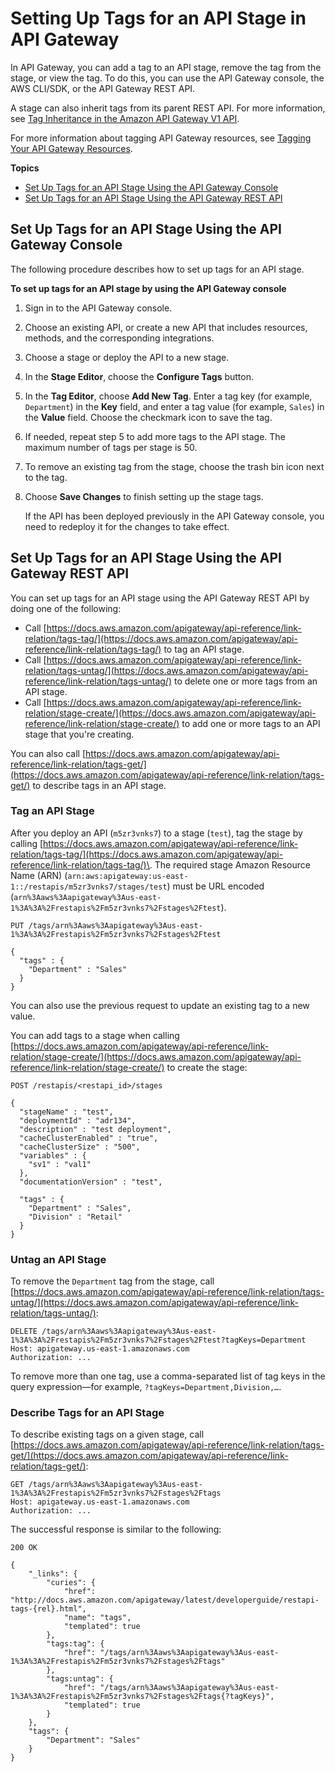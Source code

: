 # Setting Up Tags for an API Stage in API Gateway<a name="set-up-tags"></a>

In API Gateway, you can add a tag to an API stage, remove the tag from the stage, or view the tag\. To do this, you can use the API Gateway console, the AWS CLI/SDK, or the API Gateway REST API\.

A stage can also inherit tags from its parent REST API\. For more information, see [Tag Inheritance in the Amazon API Gateway V1 API](apigateway-tagging-supported-resources.md#apigateway-tagging-inheritance)\.

For more information about tagging API Gateway resources, see [Tagging Your API Gateway Resources](apigateway-tagging.md)\.

**Topics**
+ [Set Up Tags for an API Stage Using the API Gateway Console](#set-up-tags-using-console)
+ [Set Up Tags for an API Stage Using the API Gateway REST API](#set-up-tags-using-api)

## Set Up Tags for an API Stage Using the API Gateway Console<a name="set-up-tags-using-console"></a>

The following procedure describes how to set up tags for an API stage\.

**To set up tags for an API stage by using the API Gateway console**

1. Sign in to the API Gateway console\.

1. Choose an existing API, or create a new API that includes resources, methods, and the corresponding integrations\.

1. Choose a stage or deploy the API to a new stage\.

1. In the **Stage Editor**, choose the **Configure Tags** button\. 

1. In the **Tag Editor**, choose **Add New Tag**\. Enter a tag key \(for example, `Department`\) in the **Key** field, and enter a tag value \(for example, `Sales`\) in the **Value** field\. Choose the checkmark icon to save the tag\.

1.  If needed, repeat step 5 to add more tags to the API stage\. The maximum number of tags per stage is 50\.

1.  To remove an existing tag from the stage, choose the trash bin icon next to the tag\.

1. Choose **Save Changes** to finish setting up the stage tags\.

   If the API has been deployed previously in the API Gateway console, you need to redeploy it for the changes to take effect\.

## Set Up Tags for an API Stage Using the API Gateway REST API<a name="set-up-tags-using-api"></a>

You can set up tags for an API stage using the API Gateway REST API by doing one of the following:
+ Call [https://docs.aws.amazon.com/apigateway/api-reference/link-relation/tags-tag/](https://docs.aws.amazon.com/apigateway/api-reference/link-relation/tags-tag/) to tag an API stage\.
+  Call [https://docs.aws.amazon.com/apigateway/api-reference/link-relation/tags-untag/](https://docs.aws.amazon.com/apigateway/api-reference/link-relation/tags-untag/) to delete one or more tags from an API stage\.
+ Call [https://docs.aws.amazon.com/apigateway/api-reference/link-relation/stage-create/](https://docs.aws.amazon.com/apigateway/api-reference/link-relation/stage-create/) to add one or more tags to an API stage that you're creating\.

You can also call [https://docs.aws.amazon.com/apigateway/api-reference/link-relation/tags-get/](https://docs.aws.amazon.com/apigateway/api-reference/link-relation/tags-get/) to describe tags in an API stage\.

### Tag an API Stage<a name="tag-a-stage-using-api"></a>

After you deploy an API \(`m5zr3vnks7`\) to a stage \(`test`\), tag the stage by calling [https://docs.aws.amazon.com/apigateway/api-reference/link-relation/tags-tag/](https://docs.aws.amazon.com/apigateway/api-reference/link-relation/tags-tag/)\. The required stage Amazon Resource Name \(ARN\) \(`arn:aws:apigateway:us-east-1::/restapis/m5zr3vnks7/stages/test`\) must be URL encoded \(`arn%3Aaws%3Aapigateway%3Aus-east-1%3A%3A%2Frestapis%2Fm5zr3vnks7%2Fstages%2Ftest`\)\. 

```
PUT /tags/arn%3Aaws%3Aapigateway%3Aus-east-1%3A%3A%2Frestapis%2Fm5zr3vnks7%2Fstages%2Ftest

{
  "tags" : {
    "Department" : "Sales"
  }
}
```

 You can also use the previous request to update an existing tag to a new value\. 

You can add tags to a stage when calling [https://docs.aws.amazon.com/apigateway/api-reference/link-relation/stage-create/](https://docs.aws.amazon.com/apigateway/api-reference/link-relation/stage-create/) to create the stage:

```
POST /restapis/<restapi_id>/stages

{
  "stageName" : "test",
  "deploymentId" : "adr134",
  "description" : "test deployment",
  "cacheClusterEnabled" : "true",
  "cacheClusterSize" : "500",
  "variables" : {
    "sv1" : "val1"
  },
  "documentationVersion" : "test",

  "tags" : {
    "Department" : "Sales",
    "Division" : "Retail"
  }
}
```

### Untag an API Stage<a name="untag-a-stage-using-api"></a>

 To remove the `Department` tag from the stage, call [https://docs.aws.amazon.com/apigateway/api-reference/link-relation/tags-untag/](https://docs.aws.amazon.com/apigateway/api-reference/link-relation/tags-untag/): 

```
DELETE /tags/arn%3Aaws%3Aapigateway%3Aus-east-1%3A%3A%2Frestapis%2Fm5zr3vnks7%2Fstages%2Ftest?tagKeys=Department
Host: apigateway.us-east-1.amazonaws.com
Authorization: ...
```

 To remove more than one tag, use a comma\-separated list of tag keys in the query expression—for example, `?tagKeys=Department,Division,…`\. 

### Describe Tags for an API Stage<a name="get-tags-using-api"></a>

To describe existing tags on a given stage, call [https://docs.aws.amazon.com/apigateway/api-reference/link-relation/tags-get/](https://docs.aws.amazon.com/apigateway/api-reference/link-relation/tags-get/):

```
GET /tags/arn%3Aaws%3Aapigateway%3Aus-east-1%3A%3A%2Frestapis%2Fm5zr3vnks7%2Fstages%2Ftags
Host: apigateway.us-east-1.amazonaws.com
Authorization: ...
```

The successful response is similar to the following:

```
200 OK

{
    "_links": {
        "curies": {
            "href": "http://docs.aws.amazon.com/apigateway/latest/developerguide/restapi-tags-{rel}.html",
            "name": "tags",
            "templated": true
        },
        "tags:tag": {
            "href": "/tags/arn%3Aaws%3Aapigateway%3Aus-east-1%3A%3A%2Frestapis%2Fm5zr3vnks7%2Fstages%2Ftags"
        },
        "tags:untag": {
            "href": "/tags/arn%3Aaws%3Aapigateway%3Aus-east-1%3A%3A%2Frestapis%2Fm5zr3vnks7%2Fstages%2Ftags{?tagKeys}",
            "templated": true
        }
    },
    "tags": {
        "Department": "Sales"
    }
}
```